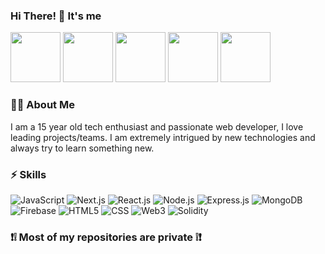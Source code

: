 ### Hi There! 👋 It's me
<p float="left">
<img src="https://cdn.dribbble.com/users/736741/screenshots/4029145/media/02cb9df962da9619c8321fa40cbf46b1.gif" width="80px" height="80px">
<img src="https://cdn.dribbble.com/users/736741/screenshots/4029145/media/02cb9df962da9619c8321fa40cbf46b1.gif" width="80px" height="80px">
<img src="https://cdn.dribbble.com/users/736741/screenshots/4048923/media/ab176b992b0f66d12e4739ce63ffdfab.gif" width="80px" height="80px">
<img src="https://cdn.dribbble.com/users/736741/screenshots/4029145/media/02cb9df962da9619c8321fa40cbf46b1.gif" width="80px" height="80px">
<img src="https://cdn.dribbble.com/users/736741/screenshots/4050357/media/5444781edd2372cbde26266af85e04a4.gif" width="80px" height="80px">
</p>

### 🐱‍💻 About Me 
I am a 15 year old tech enthusiast and passionate web developer, I love leading projects/teams. I am extremely intrigued by new technologies and always try to learn something new.

### ⚡ Skills

![JavaScript](https://img.shields.io/badge/JavaScript-323330?style=for-the-badge&logo=javascript&logoColor=F7DF1E)
![Next.js](https://img.shields.io/badge/next.js-000000?style=for-the-badge&logo=nextdotjs&logoColor=white)
![React.js](https://img.shields.io/badge/React-20232A?style=for-the-badge&logo=react&logoColor=61DAFB)
![Node.js](https://img.shields.io/badge/Node.js-339933?style=for-the-badge&logo=nodedotjs&logoColor=white)
![Express.js](https://img.shields.io/badge/Express.js-000000?style=for-the-badge&logo=express&logoColor=white)
![MongoDB](https://img.shields.io/badge/MongoDB-4EA94B?style=for-the-badge&logo=mongodb&logoColor=white)
![Firebase](https://img.shields.io/badge/firebase-ffca28?style=for-the-badge&logo=firebase&logoColor=black)
![HTML5](https://img.shields.io/badge/HTML5-E34F26?style=for-the-badge&logo=html5&logoColor=white)
![CSS](https://img.shields.io/badge/CSS3-1572B6?style=for-the-badge&logo=css3&logoColor=white)
![Web3](https://img.shields.io/badge/Web3-FF6600?style=for-the-badge&logo=ethereum&logoColor=white)
![Solidity](https://img.shields.io/badge/Solidity-00008B?style=for-the-badge&logo=solidity&logoColor=white)

### ❗❕ Most of my repositories are private ❕❗
